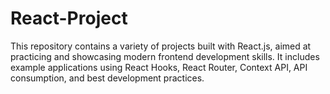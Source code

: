 # React-Project
This repository contains a variety of projects built with React.js, aimed at practicing and showcasing modern frontend development skills. It includes example applications using React Hooks, React Router, Context API, API consumption, and best development practices.
